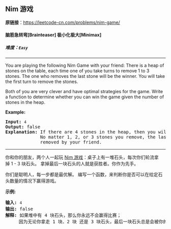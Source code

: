 ## Nim 游戏

**原链接**：<https://leetcode-cn.com/problems/nim-game/>

#### 脑筋急转弯[Brainteaser]    极小化极大[Minimax]    

##### 难度：**`Easy`**

----- 
<p>You are playing the following Nim Game with your friend: There is a heap of stones on the table, each time one of you take turns to remove 1 to 3 stones. The one who removes the last stone will be the winner. You will take the first turn to remove the stones.</p>

<p>Both of you are very clever and have optimal strategies for the game. Write a function to determine whether you can win the game given the number of stones in the heap.</p>

<p><strong>Example:</strong></p>

<pre>
<strong>Input:</strong> <code>4</code>
<strong>Output:</strong> false 
<strong>Explanation: </strong>If there are 4 stones in the heap, then you will never win the game;
&nbsp;            No matter 1, 2, or 3 stones you remove, the last stone will always be 
&nbsp;            removed by your friend.</pre>

----- 
<p>你和你的朋友，两个人一起玩&nbsp;<a href="https://baike.baidu.com/item/Nim游戏/6737105" target="_blank">Nim 游戏</a>：桌子上有一堆石头，每次你们轮流拿掉&nbsp;1 - 3 块石头。 拿掉最后一块石头的人就是获胜者。你作为先手。</p>

<p>你们是聪明人，每一步都是最优解。 编写一个函数，来判断你是否可以在给定石头数量的情况下赢得游戏。</p>

<p><strong>示例:</strong></p>

<pre><strong>输入:</strong> <code>4</code>
<strong>输出:</strong> false 
<strong>解释: </strong>如果堆中有 4 块石头，那么你永远不会赢得比赛；
&nbsp;    因为无论你拿走 1 块、2 块 还是 3 块石头，最后一块石头总是会被你的朋友拿走。
</pre>
